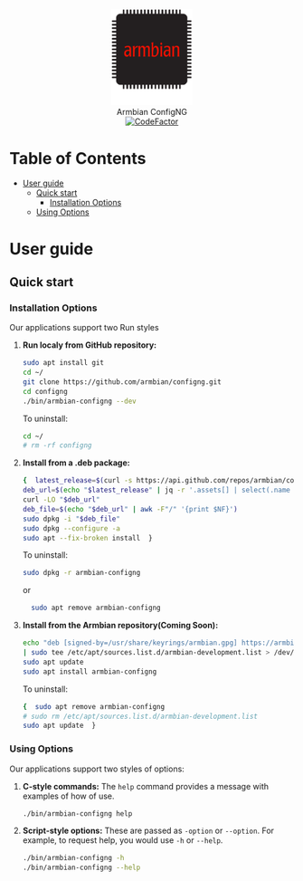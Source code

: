 
<p align="center">
    <img src="https://raw.githubusercontent.com/armbian/build/main/.github/armbian-logo.png" alt="Armbian logo" width="144">
    <br>
    Armbian ConfigNG 
    <br>
    <a href="https://www.codefactor.io/repository/github/tearran/configng"><img src="https://www.codefactor.io/repository/github/tearran/configng/badge" alt="CodeFactor" /></a>
</p>

 # Table of Contents
- [User guide](#user-guide)
  - [Quick start](#quick-start)
    - [Installation Options](#installation-options)
  - [Using Options](#using-options)

# User guide
## Quick start
### Installation Options
Our applications support two Run styles
1. **Run localy from GitHub repository:**

    ```bash
    sudo apt install git
    cd ~/
    git clone https://github.com/armbian/configng.git
    cd configng
    ./bin/armbian-configng --dev
    ```

    To uninstall:

    ```bash
    cd ~/
    # rm -rf configng
    ```

2. **Install from a .deb package:**

    ```bash
    {  latest_release=$(curl -s https://api.github.com/repos/armbian/configng/releases/latest)
    deb_url=$(echo "$latest_release" | jq -r '.assets[] | select(.name | endswith(".deb")) | .browser_download_url')
    curl -LO "$deb_url"
    deb_file=$(echo "$deb_url" | awk -F"/" '{print $NF}')
    sudo dpkg -i "$deb_file"
    sudo dpkg --configure -a
    sudo apt --fix-broken install  }
    ```

    To uninstall:

    ```bash
    sudo dpkg -r armbian-configng
    ```
    or
    ```bash
      sudo apt remove armbian-configng
    ```
3. **Install from the Armbian repository(Coming Soon):**

    ```bash
    echo "deb [signed-by=/usr/share/keyrings/armbian.gpg] https://armbian.github.io/configng stable main" \
    | sudo tee /etc/apt/sources.list.d/armbian-development.list > /dev/null
    sudo apt update
    sudo apt install armbian-configng
    ```

    To uninstall:

    ```bash
    {  sudo apt remove armbian-configng
    # sudo rm /etc/apt/sources.list.d/armbian-development.list
    sudo apt update  }
    ```

### Using Options

Our applications support two styles of options:

1. **C-style commands:** The `help` command provides a message with examples of how of use.

    ```bash
    ./bin/armbian-configng help
    ```

2. **Script-style options:** These are passed as `-option` or `--option`. For example, to request help, you would use `-h` or `--help`.

    ```bash
    ./bin/armbian-configng -h
    ./bin/armbian-configng --help
    ```